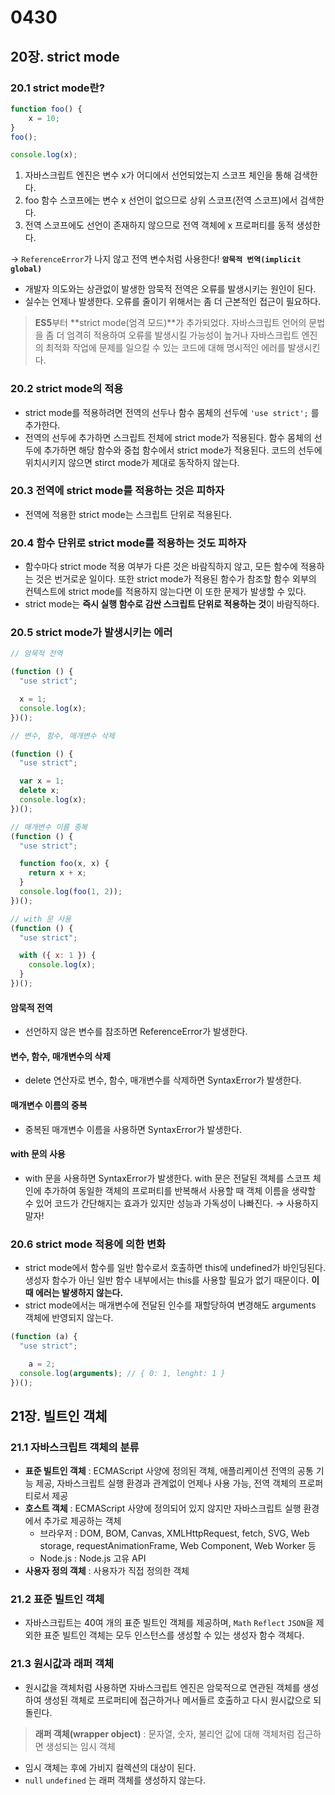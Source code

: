 # 0430

## 20장. strict mode

### 20.1 strict mode란?

```jsx
function foo() {
    x = 10;
}
foo();

console.log(x);
```

1. 자바스크립트 엔진은 변수 x가 어디에서 선언되었는지 스코프 체인을 통해 검색한다.
2. foo 함수 스코프에는 변수 x 선언이 없으므로 상위 스코프\(전역 스코프\)에서 검색한다.
3. 전역 스코프에도 선언이 존재하지 않으므로 전역 객체에 x 프로퍼티를 동적 생성한다.

→ `ReferenceError`가 나지 않고 전역 변수처럼 사용한다! **`암묵적 번역(implicit global)`**

* 개발자 의도와는 상관없이 발생한 암묵적 전역은 오류를 발생시키는 원인이 된다.
* 실수는 언제나 발생한다. 오류를 줄이기 위해서는 좀 더 근본적인 접근이 필요하다.

> **ES5**부터 **strict mode\(엄격 모드\)**가 추가되었다. 자바스크립트 언어의 문법을 좀 더 엄격히 적용하여 오류를 발생시킬 가능성이 높거나 자바스크립트 엔진의 최적화 작업에 문제를 일으킬 수 있는 코드에 대해 명시적인 에러를 발생시킨다.

### 20.2 strict mode의 적용

* strict mode를 적용하려면 전역의 선두나 함수 몸체의 선두에 `'use strict';` 를 추가한다.
* 전역의 선두에 추가하면 스크립트 전체에 strict mode가 적용된다. 함수 몸체의 선두에 추가하면 해당 함수와 중첩 함수에서 strict mode가 적용된다. 코드의 선두에 위치시키지 않으면 stirct mode가 제대로 동작하지 않는다.

### 20.3 전역에 strict mode를 적용하는 것은 피하자

* 전역에 적용한 strict mode는 스크립트 단위로 적용된다.

### 20.4 함수 단위로 strict mode를 적용하는 것도 피하자

* 함수마다 strict mode 적용 여부가 다른 것은 바람직하지 않고, 모든 함수에 적용하는 것은 번거로운 일이다. 또한 strict mode가 적용된 함수가 참조할 함수 외부의 컨텍스트에 strict mode를 적용하지 않는다면 이 또한 문제가 발생할 수 있다.
* strict mode는 **즉시 실행 함수로 감싼 스크립트 단위로 적용하는 것**이 바람직하다.

### 20.5 strict mode가 발생시키는 에러

```jsx
// 암묵적 전역

(function () {
  "use strict";

  x = 1;
  console.log(x);
})();

// 변수, 함수, 매개변수 삭제

(function () {
  "use strict";

  var x = 1;
  delete x;
  console.log(x);
})();

// 매개변수 이름 중복
(function () {
  "use strict";

  function foo(x, x) {
    return x + x;
  }
  console.log(foo(1, 2));
})();

// with 문 사용
(function () {
  "use strict";

  with ({ x: 1 }) {
    console.log(x);
  }
})();
```

#### 암묵적 전역

* 선언하지 않은 변수를 참조하면 ReferenceError가 발생한다.

#### 변수, 함수, 매개변수의 삭제

* delete 연산자로 변수, 함수, 매개변수를 삭제하면 SyntaxError가 발생한다.

#### 매개변수 이름의 중복

* 중복된 매개변수 이름을 사용하면 SyntaxError가 발생한다.

#### with 문의 사용

* with 문을 사용하면 SyntaxError가 발생한다. with 문은 전달된 객체를 스코프 체인에 추가하여 동일한 객체의 프로퍼티를 반복해서 사용할 때 객체 이름을 생략할 수 있어 코드가 간단해지는 효과가 있지만 성능과 가독성이 나빠진다. → 사용하지 말자!

### 20.6 strict mode 적용에 의한 변화

* strict mode에서 함수를 일반 함수로서 호출하면 this에 undefined가 바인딩된다. 생성자 함수가 아닌 일반 함수 내부에서는 this를 사용할 필요가 없기 때문이다. **이때 에러는 발생하지 않는다.**
* strict mode에서는 매개변수에 전달된 인수를 재할당하여 변경해도 arguments 객체에 반영되지 않는다.

```jsx
(function (a) {
  "use strict";

    a = 2;
  console.log(arguments); // { 0: 1, lenght: 1 }
})();
```

## 21장. 빌트인 객체

### 21.1 자바스크립트 객체의 분류

* **표준 빌트인 객체** : ECMAScript 사양에 정의된 객체, 애플리케이션 전역의 공통 기능 제공, 자바스크립트 실행 환경과 관계없이 언제나 사용 가능, 전역 객체의 프로퍼티로서 제공
* **호스트 객체** : ECMAScript 사양에 정의되어 있지 않지만 자바스크립트 실행 환경에서 추가로 제공하는 객체
  * 브라우저 : DOM, BOM, Canvas, XMLHttpRequest, fetch, SVG, Web storage, requestAnimationFrame, Web Component, Web Worker 등
  * Node.js : Node.js 고유 API
* **사용자 정의 객체** : 사용자가 직접 정의한 객체

### 21.2 표준 빌트인 객체

* 자바스크립트는 40여 개의 표준 빌트인 객체를 제공하며, `Math` `Reflect` `JSON`을 제외한 표준 빌트인 객체는 모두 인스턴스를 생성할 수 있는 생성자 함수 객체다.

### 21.3 원시값과 래퍼 객체

* 원시값을 객체처럼 사용하면 자바스크립트 엔진은 암묵적으로 연관된 객체를 생성하여 생성된 객체로 프로퍼티에 접근하거나 메서들르 호출하고 다시 원시값으로 되돌린다.

> **래퍼 객체\(wrapper object\)** : 문자열, 숫자, 불리언 값에 대해 객체처럼 접근하면 생성되는 임시 객체

* 임시 객체는 후에 가비지 컬렉션의 대상이 된다.
* `null` `undefined` 는 래퍼 객체를 생성하지 않는다.

